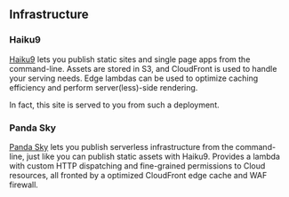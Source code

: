 ## Infrastructure

### Haiku9

[Haiku9][] lets you publish static sites and single page apps from the command-line. Assets are stored in S3, and CloudFront is used to handle your serving needs. Edge lambdas can be used to optimize caching efficiency and perform server(less)-side rendering.

In fact, this site is served to you from such a deployment.

### Panda Sky

[Panda Sky][] lets you publish serverless infrastructure from the command-line, just like you can publish static assets with Haiku9. Provides a lambda with custom HTTP dispatching and fine-grained permissions to Cloud resources, all fronted by a optimized CloudFront edge cache and WAF firewall.

  [Haiku9]: //github.com/pandastrike/haiku9
  [Panda Sky]: //github.com/pandastrike/panda-sky
